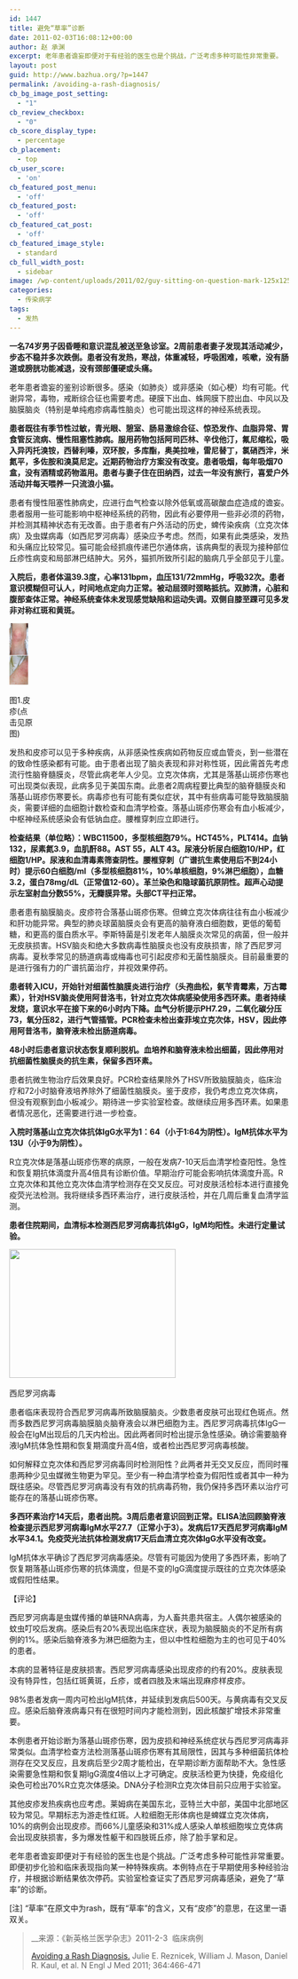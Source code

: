 ```yaml
---
id: 1447
title: 避免“草率”诊断
date: 2011-02-03T16:08:12+00:00
author: 赵 承渊
excerpt: 老年患者谵妄即便对于有经验的医生也是个挑战，广泛考虑多种可能性非常重要。
layout: post
guid: http://www.bazhua.org/?p=1447
permalink: /avoiding-a-rash-diagnosis/
cb_bg_image_post_setting:
  - "1"
cb_review_checkbox:
  - "0"
cb_score_display_type:
  - percentage
cb_placement:
  - top
cb_user_score:
  - 'on'
cb_featured_post_menu:
  - 'off'
cb_featured_post:
  - 'off'
cb_featured_cat_post:
  - 'off'
cb_featured_image_style:
  - standard
cb_full_width_post:
  - sidebar
image: /wp-content/uploads/2011/02/guy-sitting-on-question-mark-125x125.jpg
categories:
  - 传染病学
tags:
  - 发热
---
```

**一名74岁男子因昏睡和意识混乱被送至急诊室。2周前患者妻子发现其活动减少，步态不稳并多次跌倒。患者没有发热，寒战，体重减轻，呼吸困难，咳嗽，没有肠道或膀胱功能减退，没有颈部僵硬或头痛。**

老年患者谵妄的鉴别诊断很多。感染（如肺炎）或非感染（如心梗）均有可能。代谢异常，毒物，戒断综合征也需要考虑。硬膜下出血、蛛网膜下腔出血、中风以及脑膜脑炎（特别是单纯疱疹病毒性脑炎）也可能出现这样的神经系统表现。

**患者既往有季节性过敏，青光眼、憩室、肠易激综合征、惊恐发作、血脂异常、胃食管反流病、慢性阻塞性肺病。服用药物包括阿司匹林、辛伐他汀，氟尼缩松，吸入异丙托溴铵，西替利嗪，双环胺，多库酯，奥美拉唑，雷尼替丁，氯硝西泮，米氮平，多佐胺和溴莫尼定。近期药物治疗方案没有改变。患者吸烟，每年吸烟70盒，没有酒精或药物滥用。患者与妻子住在田纳西，过去一年没有旅行，喜爱户外活动并每天喂养一只流浪小猫。**

患者有慢性阻塞性肺病史，应进行血气检查以除外低氧或高碳酸血症造成的谵妄。患者服用一些可能影响中枢神经系统的药物，因此有必要停用一些非必须的药物，并检测其精神状态有无改善。由于患者有户外活动的历史，蜱传染疾病（立克次体病）及虫媒病毒（如西尼罗河病毒）感染应予考虑。然而，如果有此类感染，发热和头痛应比较常见。猫可能会经抓痕传递巴尔通体病，该病典型的表现为接种部位丘疹性病变和局部淋巴结肿大。另外，猫抓所致所引起的脑病几乎全部见于儿童。

**入院后，患者体温39.3度，心率131bpm，血压131/72mmHg，呼吸32次。患者意识模糊但可认人，时间地点定向力正常。被动屈颈时颈略抵抗。双肺清，心脏和腹部查体正常。神经系统查体未发现感觉缺陷和运动失调。双侧自膝至踝可见多发非对称红斑和黄斑。**

<div id="attachment_1517" style="width: 44px" class="wp-caption alignright">
  <a href="http://www.nejm.org/action/showImage?doi=10.1056%2FNEJMcps0906691&iid=f01"><img class="size-full wp-image-1517" title="nejmcps0906691_f1" src="/wp-content/uploads/2011/02/nejmcps0906691_f1.gif" alt="" width="34" height="111" /></a>
  
  <p class="wp-caption-text">
    图1.皮疹(点击见原图)
  </p>
</div>

发热和皮疹可以见于多种疾病，从非感染性疾病如药物反应或血管炎，到一些潜在的致命性感染都有可能。由于患者出现了脑炎表现和非对称性斑，因此需首先考虑流行性脑脊髓膜炎，尽管此病老年人少见。立克次体病，尤其是落基山斑疹伤寒也可出现类似表现，此病多见于美国东南。此患者2周病程要比典型的脑脊髓膜炎和落基山斑疹伤寒要长。病毒疹也有可能有类似症状，其中有些病毒可能导致脑膜脑炎，需要详细的血细胞计数检查和血清学检查。落基山斑疹伤寒会有血小板减少，中枢神经系统感染会有低钠血症。腰椎穿刺应立即进行。

**检查结果（单位略）：WBC11500，多型核细胞79%。HCT45%，PLT414。血钠132，尿素氮3.9，血肌酐88。AST 55，ALT 43。尿液分析尿白细胞10/HP，红细胞1/HP。尿液和血清毒素筛查阴性。腰椎穿刺（广谱抗生素使用后不到24小时）提示60白细胞/ml（多型核细胞81%，10%单核细胞，9%淋巴细胞），血糖3.2，蛋白78mg/dL（正常值12-60）。革兰染色和隐球菌抗原阴性。超声心动提示左室射血分数55%，无瓣膜异常。头部CT平扫正常。**

患者患有脑膜脑炎。皮疹符合落基山斑疹伤寒。但蜱立克次体病往往有血小板减少和肝功能异常。典型的肺炎球菌脑膜炎会有更高的脑脊液白细胞数，更低的葡萄糖，和更高的蛋白质水平。李斯特菌是引发老年人脑膜炎次常见的病菌，但一般并无皮肤损害。HSV脑炎和绝大多数病毒性脑膜炎也没有皮肤损害，除了西尼罗河病毒。夏秋季常见的肠道病毒或梅毒也可引起皮疹和无菌性脑膜炎。目前最重要的是进行强有力的广谱抗菌治疗，并视效果停药。

**患者转入ICU，开始针对细菌性脑膜炎进行治疗（头孢曲松，氨苄青霉素，万古霉素），针对HSV脑炎使用阿昔洛韦，针对立克次体病感染使用多西环素。患者持续发烧，意识水平在接下来的6小时内下降。血气分析提示PH7.29，二氧化碳分压73，氧分压82，进行气管插管。PCR检查未检出查菲埃立克次体，HSV，因此停用阿昔洛韦，脑脊液未检出肠道病毒。**

**48小时后患者意识状态恢复顺利脱机。血培养和脑脊液未检出细菌，因此停用对抗细菌性脑膜炎的抗生素，保留多西环素。**

患者抗微生物治疗后效果良好。PCR检查结果除外了HSV所致脑膜脑炎，临床治疗和72小时脑脊液培养除外了细菌性脑膜炎。鉴于皮疹，我仍考虑立克次体病，但没有观察到血小板减少。期待进一步实验室检查。故继续应用多西环素。如果患者情况恶化，还需要进行进一步检查。

**入院时落基山立克次体抗体IgG水平为1：64（小于1:64为阴性）。IgM抗体水平为13U（小于9为阴性）。**

R立克次体是落基山斑疹伤寒的病原，一般在发病7-10天后血清学检查阳性。急性和恢复期抗体滴度升高4倍具有诊断价值。早期治疗可能会影响抗体滴度升高。R立克次体和其他立克次体血清学检测存在交叉反应。可对皮肤活检标本进行直接免疫荧光法检测。我将继续多西环素治疗，进行皮肤活检，并在几周后重复血清学监测。

**患者住院期间，血清标本检测西尼罗河病毒抗体IgG，IgM均阳性。未进行定量试验。**

<div id="attachment_1449" style="width: 310px" class="wp-caption alignright">
  <img class="size-medium wp-image-1449 " title="01300000247011124082326337545" src="/wp-content/uploads/2011/02/01300000247011124082326337545-300x232.jpg" alt="" width="300" height="232" srcset="/wp-content/uploads/2011/02/01300000247011124082326337545-300x232.jpg 300w, /wp-content/uploads/2011/02/01300000247011124082326337545-150x116.jpg 150w, /wp-content/uploads/2011/02/01300000247011124082326337545.jpg 526w" sizes="(max-width: 300px) 100vw, 300px" />
  
  <p class="wp-caption-text">
    西尼罗河病毒
  </p>
</div>

患者临床表现符合西尼罗河病毒所致脑膜脑炎。少数患者皮肤可出现红色斑点。然而多数西尼罗河病毒脑膜脑炎脑脊液会以淋巴细胞为主。西尼罗河病毒抗体IgG一般会在IgM出现后的几天内检出。因此两者同时检出提示急性感染。确诊需要脑脊液IgM抗体急性期和恢复期滴度升高4倍，或者检出西尼罗河病毒核酸。

如何解释立克次体和西尼罗河病毒同时检测阳性？此两者并无交叉反应，而同时罹患两种少见虫媒微生物更为罕见。至少有一种血清学检查为假阳性或者其中一种为既往感染。尽管西尼罗河病毒没有有效的抗病毒药物，我仍保持多西环素以治疗可能存在的落基山斑疹伤寒。

**多西环素治疗14天后，患者出院。3周后患者意识回到正常。ELISA法回顾脑脊液检查提示西尼罗河病毒IgM水平27.7（正常小于3）。发病后17天西尼罗河病毒IgM水平34.1。免疫荧光法抗体检测发病17天后血清立克次体IgG水平没有改变。**

IgM抗体水平确诊了西尼罗河病毒感染。尽管有可能因为使用了多西环素，影响了恢复期落基山斑疹伤寒的抗体滴度，但是不变的IgG滴度提示既往的立克次体感染或假阳性结果。

【评论】

西尼罗河病毒是虫媒传播的单链RNA病毒，为人畜共患共宿主。人偶尔被感染的蚊虫叮咬后发病。感染后有20%表现出临床症状，表现为脑膜脑炎的不足所有病例的1%。感染后脑脊液多为淋巴细胞为主，但以中性粒细胞为主的也可见于40%的患者。

本病的显著特征是皮肤损害。西尼罗河病毒感染出现皮疹的约有20%。皮肤表现没有特异性，包括红斑黄斑，丘疹，或者四肢及末端出现麻疹样皮疹。

98%患者发病一周内可检出IgM抗体，并延续到发病后500天。与黄病毒有交叉反应。感染后脑脊液病毒只有在很短时间内才能检测到，因此核酸扩增技术非常重要。

本例患者开始诊断为落基山斑疹伤寒，因为皮损和神经系统症状与西尼罗河病毒非常类似。血清学检查方法检测落基山斑疹伤寒有其局限性，因其与多种细菌抗体检测存在交叉反应，且发病后至少2周才能检出，在早期诊断方面帮助不大。急性感染需要急性期和恢复期IgG滴度4倍以上才可确定。皮肤活检更为快捷，免疫组化染色可检出70%R立克次体感染。DNA分子检测R立克次体目前只应用于实验室。

其他皮疹发热疾病也应考虑。莱姆病在美国东北，亚特兰大中部，美国中北部地区较为常见。早期标志为游走性红斑。人粒细胞无形体病也是蜱媒立克次体病，10%的病例会出现皮疹。而66%儿童感染和31%成人感染人单核细胞埃立克体病会出现皮肤损害，多为爆发性躯干和四肢斑丘疹，除了脸手掌和足。

老年患者谵妄即便对于有经验的医生也是个挑战。广泛考虑多种可能性非常重要。即便初步化验和临床表现指向某一种特殊疾病。本例特点在于早期使用多种经验治疗，并根据诊断结果依次停药。实验室检查证实了西尼罗河病毒感染，避免了“草率”的诊断。

[注] “草率”在原文中为rash，既有“草率”的含义，又有“皮疹”的意思，在这里一语双关。

>  __来源：《新英格兰医学杂志》2011-2-3  临床病例
> 
> [Avoiding a Rash Diagnosis.](http://www.nejm.org/doi/full/10.1056/NEJMcps0906691) Julie E. Reznicek, William J. Mason, Daniel R. Kaul, et al. N Engl J Med 2011; 364:466-471

